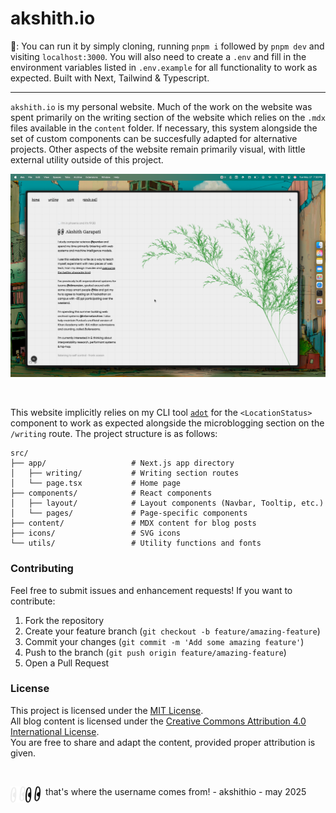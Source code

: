 # akshith.io

🔨: You can run it by simply cloning, running `pnpm i` followed by `pnpm dev` and visiting `localhost:3000`. You will also need to create a `.env` and fill in the environment variables listed in `.env.example` for all functionality to work as expected. Built with Next, Tailwind & Typescript.

---

`akshith.io` is my personal website. Much of the work on the website was spent primarily on the writing section of the website which relies on the `.mdx` files available in the `content` folder. If necessary, this system alongside the set of custom components can be succesfully adapted for alternative projects. Other aspects of the website remain primarily visual, with little external utility outside of this project.

![It shows a personal website for Akshith Garapati, a Purdue computer science student. Features navigation menu, bio describing his work with web systems and AI, project highlights including organizational tools and web archival systems, and a decorative tree illustration.](./akshithio/preview.png)

<br />

This website implicitly relies on my CLI tool [`adot`](https://github.com/akshithio/akshith.io) for the `<LocationStatus>` component to work as expected alongside the microblogging section on the `/writing` route. The project structure is as follows:

```
src/
├── app/                   # Next.js app directory
│   ├── writing/           # Writing section routes
│   └── page.tsx           # Home page
├── components/            # React components
│   ├── layout/            # Layout components (Navbar, Tooltip, etc.)
│   └── pages/             # Page-specific components
├── content/               # MDX content for blog posts
├── icons/                 # SVG icons
└── utils/                 # Utility functions and fonts
```

### Contributing

Feel free to submit issues and enhancement requests! If you want to contribute:

1. Fork the repository
2. Create your feature branch (`git checkout -b feature/amazing-feature`)
3. Commit your changes (`git commit -m 'Add some amazing feature'`)
4. Push to the branch (`git push origin feature/amazing-feature`)
5. Open a Pull Request

### License


This project is licensed under the [MIT License](LICENSE).  
All blog content is licensed under the [Creative Commons Attribution 4.0 International License](https://creativecommons.org/licenses/by/4.0/).  
You are free to share and adapt the content, provided proper attribution is given.

<br />

&nbsp;<img src="./akshithio/light-logo.png#gh-dark-mode-only" alt="Logo of Boilerexams" width ="24px" align = "left" /><img src="./akshithio/dark-logo.png#gh-light-mode-only" alt="Logo of Boilerexams" width ="24px" align = "left" /> that's where the username comes from! - akshithio - may 2025
